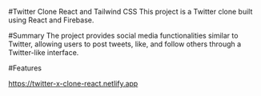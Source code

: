 #Twitter Clone React and Tailwind CSS
This project is a Twitter clone built using React and Firebase.

#Summary
The project provides social media functionalities similar to Twitter, allowing users to post tweets, like, and follow others through a Twitter-like interface.

#Features


https://twitter-x-clone-react.netlify.app
